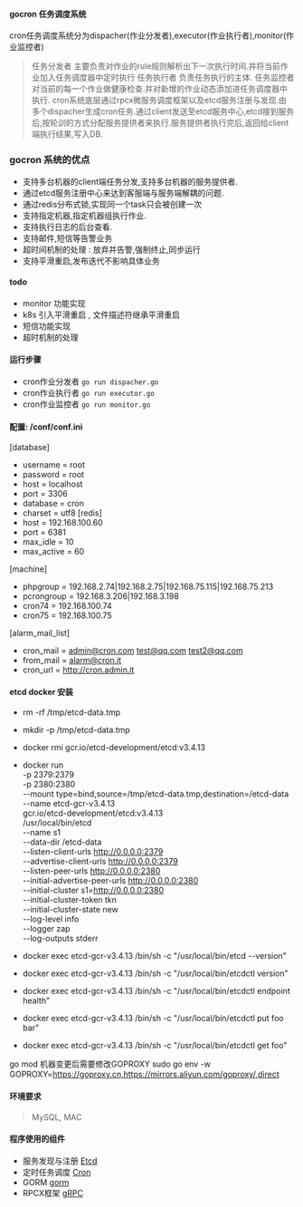#### gocron 任务调度系统
cron任务调度系统分为dispacher(作业分发者),executor(作业执行者),monitor(作业监控者)
> 任务分发者 主要负责对作业的rule规则解析出下一次执行时间.并将当前作业加入任务调度器中定时执行
> 任务执行者 负责任务执行的主体.
> 任务监控者 对当前的每一个作业做健康检查.并对新增的作业动态添加进任务调度器中执行.
cron系统底层通过rpcx微服务调度框架以及etcd服务注册与发现.由多个dispacher生成cron任务.通过client发送至etcd服务中心,etcd接到服务后,按轮训的方式分配服务提供者来执行.服务提供者执行完后,返回给client端执行结果,写入DB.

### gocron 系统的优点
* 支持多台机器的client端任务分发,支持多台机器的服务提供者.
* 通过etcd服务注册中心来达到客服端与服务端解耦的问题.
* 通过redis分布式锁,实现同一个task只会被创建一次
* 支持指定机器,指定机器组执行作业.
* 支持执行日志的后台查看.
* 支持邮件,短信等告警业务
* 超时间机制的处理 : 放弃并告警,强制终止,同步运行
* 支持平滑重启,发布迭代不影响具体业务

#### todo
 * monitor 功能实现
 * k8s 引入平滑重启 , 文件描述符继承平滑重启
 * 短信功能实现
 * 超时机制的处理

#### 运行步骤

* cron作业分发者
`go run dispacher.go`
* cron作业执行者
`go run executor.go`
* cron作业监控者
`go run monitor.go`

#### 配置: /conf/conf.ini
[database]
  * username = root
  * password = root
  * host     = localhost
  * port     = 3306
  * database = cron
  * charset  = utf8
[redis]
  * host     = 192.168.100.60
  * port     = 6381
  * max_idle = 10
  * max_active = 60

[machine]
  * phpgroup     = 192.168.2.74|192.168.2.75|192.168.75.115|192.168.75.213
  * pcrongroup   = 192.168.3.206|192.168.3.198
  * cron74       = 192.168.100.74
  * cron75       = 192.168.100.75

[alarm_mail_list]
  * cron_mail = admin@cron.com test@qq.com test2@qq.com
  * from_mail = alarm@cron.it
  * cron_url = http://cron.admin.it

#### etcd docker 安装
  * rm -rf /tmp/etcd-data.tmp
  * mkdir -p /tmp/etcd-data.tmp
  * docker rmi gcr.io/etcd-development/etcd:v3.4.13 
  * docker run \
  -p 2379:2379 \
  -p 2380:2380 \
  --mount type=bind,source=/tmp/etcd-data.tmp,destination=/etcd-data \
  --name etcd-gcr-v3.4.13 \
  gcr.io/etcd-development/etcd:v3.4.13 \
  /usr/local/bin/etcd \
  --name s1 \
  --data-dir /etcd-data \
  --listen-client-urls http://0.0.0.0:2379 \
  --advertise-client-urls http://0.0.0.0:2379 \
  --listen-peer-urls http://0.0.0.0:2380 \
  --initial-advertise-peer-urls http://0.0.0.0:2380 \
  --initial-cluster s1=http://0.0.0.0:2380 \
  --initial-cluster-token tkn \
  --initial-cluster-state new \
  --log-level info \
  --logger zap \
  --log-outputs stderr

  * docker exec etcd-gcr-v3.4.13 /bin/sh -c "/usr/local/bin/etcd --version"
  * docker exec etcd-gcr-v3.4.13 /bin/sh -c "/usr/local/bin/etcdctl version"
  * docker exec etcd-gcr-v3.4.13 /bin/sh -c "/usr/local/bin/etcdctl endpoint health"
  * docker exec etcd-gcr-v3.4.13 /bin/sh -c "/usr/local/bin/etcdctl put foo bar"
  * docker exec etcd-gcr-v3.4.13 /bin/sh -c "/usr/local/bin/etcdctl get foo"

go mod 机器变更后需要修改GOPROXY
sudo go env -w GOPROXY=https://goproxy.cn,https://mirrors.aliyun.com/goproxy/,direct

#### 环境要求
>  MySQL, MAC

#### 程序使用的组件
* 服务发现与注册 [Etcd](https://github.com/etcd-io/etcd)
* 定时任务调度 [Cron](https://github.com/jakecoffman/cron)
* GORM [gorm](https://github.com/go-gorm/gorm)
* RPCX框架 [gRPC](https://github.com/smallnest/rpcx)

